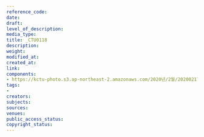 ```yaml
---
reference_code: 
date: 
draft: 
level_of_description: 
media_type: 
title: _CTU0118
description: 
weight: 
modified_at: 
created_at: 
link: 
components:
- https://kctu-photo.s3.ap-northeast-2.amazonaws.com/2020년/2월/20200217_제70차+민주노총+정기대의원대회/_CTU0118.jpg
tags:
- 
creators: 
subjects: 
sources: 
venues: 
public_access_status: 
copyright_status: 
---
```

